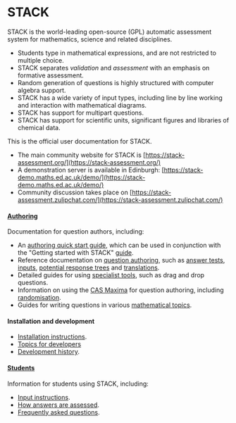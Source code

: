 # STACK

STACK is the world-leading open-source (GPL) automatic assessment system for mathematics, science and related disciplines.

* Students type in mathematical expressions, and are not restricted to multiple choice.
* STACK separates _validation_ and _assessment_ with an emphasis on formative assessment.
* Random generation of questions is highly structured with computer algebra support.
* STACK has a wide variety of input types, including line by line working  and interaction with mathematical diagrams.
* STACK has support for multipart questions.
* STACK has support for scientific units, significant figures and libraries of chemical data.

This is the official user documentation for STACK.

* The main community website for STACK is [https://stack-assessment.org/](https://stack-assessment.org/)
* A demonstration server is available in Edinburgh: [https://stack-demo.maths.ed.ac.uk/demo/](https://stack-demo.maths.ed.ac.uk/demo/)
* Community discussion takes place on [https://stack-assessment.zulipchat.com/](https://stack-assessment.zulipchat.com/)

#### [**Authoring**](Authoring/index.md)

Documentation for question authors, including:

* An [authoring quick start guide](AbInitio/Authoring_quick_start_1.md), which can be used in conjunction with the "Getting started with STACK" [guide](../static/2019-STACK-Guide.pdf).
* Reference documentation on [question authoring](Authoring/index.md), such as [answer tests](Authoring/Answer_Tests/index.md), [inputs](Authoring/Inputs/index.md), [potential response trees](Authoring/Potential_response_trees.md) and [translations](Authoring/Languages.md).
* Detailed guides for using [specialist tools](Specialist_tools/index.md), such as drag and drop questions.
* Information on using the [CAS Maxima](CAS/index.md) for question authoring, including [randomisation](CAS/Random.md).
* Guides for writing questions in various [mathematical topics](Topics/index.md).

#### **Installation and development**

* [Installation instructions](Installation/index.md).
* [Topics for developers](Developer/index.md)
* [Development history](Developer/Development_history.md).

#### [**Students**](Students/index.md)

Information for students using STACK, including:

* [Input instructions](Students/Answer_input.md).
* [How answers are assessed](Students/Answer_assessment.md).
* [Frequently asked questions](Students/FAQ.md).

